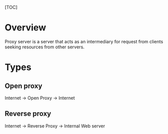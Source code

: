 [TOC]

# Overview

Proxy server is a server that acts as an intermediary for request from
clients seeking resources from other servers.



# Types

## Open proxy

Internet -> Open Proxy -> Internet

## Reverse proxy

Internet -> Reverse Proxy -> Internal Web server



